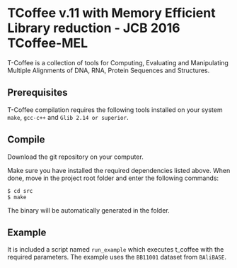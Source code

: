 TCoffee v.11 with Memory Efficient Library reduction - JCB 2016
TCoffee-MEL
=========
T-Coffee is a collection of tools for Computing, Evaluating and Manipulating 
Multiple Alignments of DNA, RNA, Protein Sequences and Structures.


Prerequisites
--------------
T-Coffee compilation requires the following tools installed on your system ``make``, ``gcc-c++`` and ``Glib 2.14 or superior``. 


Compile 
--------
Download the git repository on your computer.
    
Make sure you have installed the required dependencies listed above. 
When done, move in the project root folder and enter the following commands:     
    
    $ cd src
    $ make
    

The binary will be automatically generated in the folder.


Example
--------

It is included a script named ``run_example`` which executes t_coffee with the required parameters.
The example uses the ``BB11001`` dataset from ``BAliBASE``.
